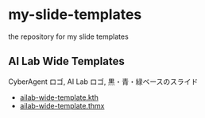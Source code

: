# my-slide-templates
the repository for my slide templates

## AI Lab Wide Templates

CyberAgent ロゴ, AI Lab ロゴ, 黒・青・緑ベースのスライド

* [ailab-wide-template.kth](https://github.com/baba5246/_my-slide-templates/blob/master/ailab-wide-template.kth)
* [ailab-wide-template.thmx](https://github.com/baba5246/_my-slide-templates/blob/master/ailab-wide-template.thmx)


